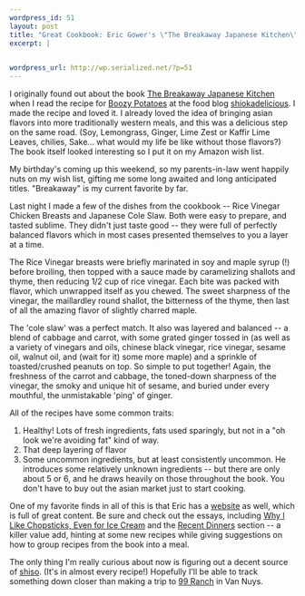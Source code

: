```yaml
--- 
wordpress_id: 51
layout: post
title: "Great Cookbook: Eric Gower's \"The Breakaway Japanese Kitchen\""
excerpt: |
  

wordpress_url: http://wp.serialized.net/?p=51
---
```

I originally found out about the book <a href="http://www.amazon.com/exec/obidos/tg/detail/-/4770029497">The Breakaway Japanese Kitchen</a> when I read the recipe for <a href="http://www.shiokadelicious.com/shiokadelicious/2004/09/imbb_8_part_ii_.html">Boozy Potatoes</a> at the food blog <a href="http://www.shiokadelicious.com">shiokadelicious</a>. I made the recipe and loved it. I already loved the idea of bringing asian flavors into more traditionally western meals, and this was a delicious step on the same road. (Soy, Lemongrass, Ginger, Lime Zest or Kaffir Lime Leaves, chilies, Sake... what would my life be like without those flavors?) The book itself looked interesting so I put it on my Amazon wish list.

My birthday's coming up this weekend, so my parents-in-law went happily nuts on my wish list, gifting me some long awaited and long anticipated titles. "Breakaway" is my current favorite by far.

Last night I made a few of the dishes from the cookbook -- Rice Vinegar Chicken Breasts and Japanese Cole Slaw. Both were easy to prepare, and tasted sublime. They didn't just taste good -- they were full of perfectly balanced flavors which in most cases presented themselves to you a layer at a time.

The Rice Vinegar breasts were briefly marinated in soy and maple syrup (!) before broiling, then topped with a sauce made by caramelizing shallots and thyme, then reducing 1/2 cup of rice vinegar. Each bite was packed with flavor, which unwrapped itself as you chewed. The sweet sharpness of the vinegar, the maillardley round shallot, the bitterness of the thyme, then last of all the amazing flavor of slightly charred maple.

The 'cole slaw' was a perfect match. It also was layered and balanced -- a blend of cabbage and carrot, with some grated ginger tossed in (as well as a variety of vinegars and oils, chinese black vinegar, rice vinegar, sesame oil, walnut oil, and (wait for it) some more maple) and a sprinkle of toasted/crushed peanuts on top. So simple to put together! Again, the freshness of the carrot and cabbage, the toned-down sharpness of the vinegar, the smoky and unique hit of sesame, and buried under every mouthful, the unmistakable 'ping' of ginger.

All of the recipes have some common traits:<ol><li>Healthy! Lots of fresh ingredients, fats used sparingly, but not in a "oh look we're avoiding fat" kind of way.</li><li>That deep layering of flavor</li><li>Some uncommon ingredients, but at least consistently uncommon. He introduces some relatively unknown ingredients -- but there are only about 5 or 6, and he draws heavily on those throughout the book. You don't have to buy out the asian market just to start cooking.</li></ol>

<p>One of my favorite finds in all of this is that Eric has a <a href="http://www.ericskitchen.com/">website</a> as well, which is full of great content.
Be sure and check out the essays, including <a href="http://www.ericskitchen.com/selected_essays03.html">Why I Like Chopsticks,
Even for Ice Cream</a> and the <a href="http://www.ericskitchen.com/recent_dinners01.html">Recent Dinners</a> section -- a killer value add, hinting at some new recipes while giving suggestions on how to group recipes from the book into a meal.</p>

The only thing I'm really curious about now is figuring out a decent source of <a href="http://www-ang.kfunigraz.ac.at/~katzer/engl/generic_frame.html?Peri_fru.html">shiso</a>. (It's in almost every recipe!) Hopefully I'll be able to track something down closer than making a trip to <a href="http://www.99ranch.com/">99 Ranch</a> in Van Nuys.
